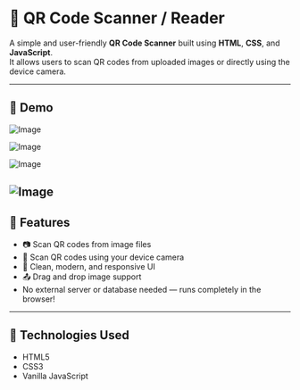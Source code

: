 # 📱 QR Code Scanner / Reader

A simple and user-friendly **QR Code Scanner** built using **HTML**, **CSS**, and **JavaScript**.  
It allows users to scan QR codes from uploaded images or directly using the device camera.

---

## 📸 Demo

![Image](https://github.com/user-attachments/assets/129d3219-9553-4c67-ae7a-76cac2e5c996)

![Image](https://github.com/user-attachments/assets/a27a1993-96b1-485c-84d0-8238d0d726cc)

![Image](https://github.com/user-attachments/assets/b412f6c1-c8f4-4924-92e7-4e5edbf22f87)

![Image](https://github.com/user-attachments/assets/6ab8342e-1cb8-4031-840f-e6f9acf58e7e)
---

## 📌 Features

- 📷 Scan QR codes from image files
- 📱 Scan QR codes using your device camera
- 📄 Clean, modern, and responsive UI
- 📤 Drag and drop image support
- No external server or database needed — runs completely in the browser!

---

## 🚀 Technologies Used

- HTML5
- CSS3
- Vanilla JavaScript

